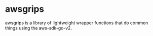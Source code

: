 # awsgrips 
awsgrips is a library of lightweight wrapper functions that do common things using the aws-sdk-go-v2.

